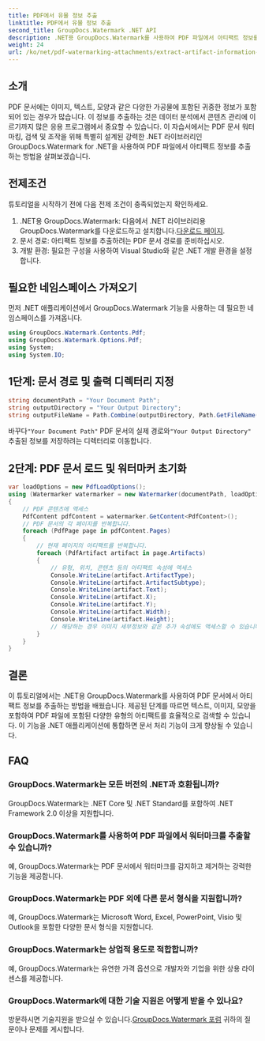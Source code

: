 ```yaml
---
title: PDF에서 유물 정보 추출
linktitle: PDF에서 유물 정보 추출
second_title: GroupDocs.Watermark .NET API
description: .NET용 GroupDocs.Watermark를 사용하여 PDF 파일에서 아티팩트 정보를 추출하는 방법을 알아보세요. 문서 처리 능력을 향상시켜 보세요.
weight: 24
url: /ko/net/pdf-watermarking-attachments/extract-artifact-information-pdf/
---
```

## 소개
PDF 문서에는 이미지, 텍스트, 모양과 같은 다양한 가공물에 포함된 귀중한 정보가 포함되어 있는 경우가 많습니다. 이 정보를 추출하는 것은 데이터 분석에서 콘텐츠 관리에 이르기까지 많은 응용 프로그램에서 중요할 수 있습니다. 이 자습서에서는 PDF 문서 워터마킹, 검색 및 조작을 위해 특별히 설계된 강력한 .NET 라이브러리인 GroupDocs.Watermark for .NET을 사용하여 PDF 파일에서 아티팩트 정보를 추출하는 방법을 살펴보겠습니다.
## 전제조건
튜토리얼을 시작하기 전에 다음 전제 조건이 충족되었는지 확인하세요.
1.  .NET용 GroupDocs.Watermark: 다음에서 .NET 라이브러리용 GroupDocs.Watermark를 다운로드하고 설치합니다.[다운로드 페이지](https://releases.groupdocs.com/Watermark/net/).
2. 문서 경로: 아티팩트 정보를 추출하려는 PDF 문서 경로를 준비하십시오.
3. 개발 환경: 필요한 구성을 사용하여 Visual Studio와 같은 .NET 개발 환경을 설정합니다.

## 필요한 네임스페이스 가져오기
먼저 .NET 애플리케이션에서 GroupDocs.Watermark 기능을 사용하는 데 필요한 네임스페이스를 가져옵니다.
```csharp
using GroupDocs.Watermark.Contents.Pdf;
using GroupDocs.Watermark.Options.Pdf;
using System;
using System.IO;
```
## 1단계: 문서 경로 및 출력 디렉터리 지정
```csharp
string documentPath = "Your Document Path";
string outputDirectory = "Your Output Directory";
string outputFileName = Path.Combine(outputDirectory, Path.GetFileName(documentPath));
```
 바꾸다`"Your Document Path"` PDF 문서의 실제 경로와`"Your Output Directory"` 추출된 정보를 저장하려는 디렉터리로 이동합니다.
## 2단계: PDF 문서 로드 및 워터마커 초기화
```csharp
var loadOptions = new PdfLoadOptions();
using (Watermarker watermarker = new Watermarker(documentPath, loadOptions))
{
    // PDF 콘텐츠에 액세스
    PdfContent pdfContent = watermarker.GetContent<PdfContent>();
    // PDF 문서의 각 페이지를 반복합니다.
    foreach (PdfPage page in pdfContent.Pages)
    {
        // 현재 페이지의 아티팩트를 반복합니다.
        foreach (PdfArtifact artifact in page.Artifacts)
        {
            // 유형, 위치, 콘텐츠 등의 아티팩트 속성에 액세스
            Console.WriteLine(artifact.ArtifactType);
            Console.WriteLine(artifact.ArtifactSubtype);
            Console.WriteLine(artifact.Text);
            Console.WriteLine(artifact.X);
            Console.WriteLine(artifact.Y);
            Console.WriteLine(artifact.Width);
            Console.WriteLine(artifact.Height);
            // 해당하는 경우 이미지 세부정보와 같은 추가 속성에도 액세스할 수 있습니다.
        }
    }
}
```

## 결론
이 튜토리얼에서는 .NET용 GroupDocs.Watermark를 사용하여 PDF 문서에서 아티팩트 정보를 추출하는 방법을 배웠습니다. 제공된 단계를 따르면 텍스트, 이미지, 모양을 포함하여 PDF 파일에 포함된 다양한 유형의 아티팩트를 효율적으로 검색할 수 있습니다. 이 기능을 .NET 애플리케이션에 통합하면 문서 처리 기능이 크게 향상될 수 있습니다.
## FAQ
### GroupDocs.Watermark는 모든 버전의 .NET과 호환됩니까?
GroupDocs.Watermark는 .NET Core 및 .NET Standard를 포함하여 .NET Framework 2.0 이상을 지원합니다.
### GroupDocs.Watermark를 사용하여 PDF 파일에서 워터마크를 추출할 수 있습니까?
예, GroupDocs.Watermark는 PDF 문서에서 워터마크를 감지하고 제거하는 강력한 기능을 제공합니다.
### GroupDocs.Watermark는 PDF 외에 다른 문서 형식을 지원합니까?
예, GroupDocs.Watermark는 Microsoft Word, Excel, PowerPoint, Visio 및 Outlook을 포함한 다양한 문서 형식을 지원합니다.
### GroupDocs.Watermark는 상업적 용도로 적합합니까?
예, GroupDocs.Watermark는 유연한 가격 옵션으로 개발자와 기업을 위한 상용 라이센스를 제공합니다.
### GroupDocs.Watermark에 대한 기술 지원은 어떻게 받을 수 있나요?
 방문하시면 기술지원을 받으실 수 있습니다.[GroupDocs.Watermark 포럼](https://forum.groupdocs.com/c/watermark/19) 귀하의 질문이나 문제를 게시합니다.